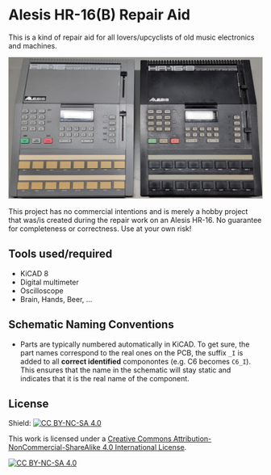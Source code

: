 # Alesis HR-16(B) Repair Aid

This is a kind of repair aid for all lovers/upcyclists of old music electronics and machines.

![Alesis HR16 and HR16-B on operating table](media/alesis_hr16_hr16b_op_table.jpg "Alesis HR16 and HR16-B on operating table")

This project has no commercial intentions and is merely a hobby project that was/is created during the repair work on an Alesis HR-16. No guarantee for completeness or correctness. Use at your own risk!

## Tools used/required

* KiCAD 8
* Digital multimeter
* Oscilloscope
* Brain, Hands, Beer, ...

## Schematic Naming Conventions

* Parts are typically numbered automatically in KiCAD. To get sure, the part names correspond to the real ones on the PCB, the suffix `_I` is added to all __correct identified__ componontes (e.g. C6 becomes `C6_I`). This ensures that the name in the schematic will stay static and indicates that it is the real name of the component.

## License

Shield: [![CC BY-NC-SA 4.0][cc-by-nc-sa-shield]][cc-by-nc-sa]

This work is licensed under a
[Creative Commons Attribution-NonCommercial-ShareAlike 4.0 International License][cc-by-nc-sa].

[![CC BY-NC-SA 4.0][cc-by-nc-sa-image]][cc-by-nc-sa]

[cc-by-nc-sa]: http://creativecommons.org/licenses/by-nc-sa/4.0/
[cc-by-nc-sa-image]: https://licensebuttons.net/l/by-nc-sa/4.0/88x31.png
[cc-by-nc-sa-shield]: https://img.shields.io/badge/License-CC%20BY--NC--SA%204.0-lightgrey.svg

